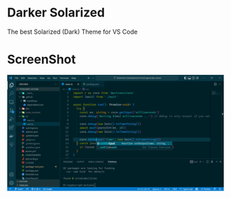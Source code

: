 # Darker Solarized

The best Solarized (Dark) Theme for VS Code

# ScreenShot

![Screenshot](https://raw.githubusercontent.com/soklaysam/vscode-darker-solarized/main/images/Screenshot.png)
